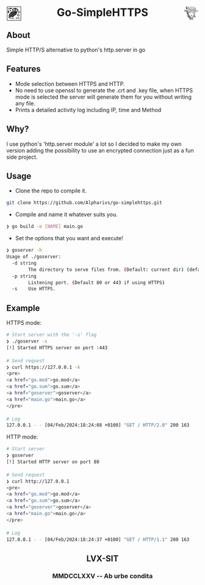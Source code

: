 <div >
    <img src="assets/owl.jpg" align="left" height="40px" width="40px"/>
    <img src="assets/medusa.png" align="right" height="40px" width="40px"/>
    <h1 align="center" > Go-SimpleHTTPS </h1>
</div>

## About

Simple HTTP/S alternative to python's http.server in go

## Features
- Mode selection between HTTPS and HTTP.
- No need to use openssl to generate the .crt and .key file, when HTTPS mode is selected the server will generate them for you without writing any file.
- Prints a detailed activity log including IP, time and Method

## Why?

I use python's 'http.server module' a lot so I decided to make my own version adding the possibility to use an encrypted connection just as a fun side project.

## Usage

- Clone the repo to compile it.
```bash
git clone https://github.com/Alpharivs/go-simplehttps.git
```
- Compile and name it whatever suits you.
```bash
❯ go build -o [NAME] main.go
```
- Set the options that you want and execute!
```bash
❯ goserver -h
Usage of ./goserver:
  -d string
    	The directory to serve files from. (Default: current dir) (default ".")
  -p string
    	Listening port. (Default 80 or 443 if using HTTPS)
  -s	Use HTTPS.
```
## Example

HTTPS mode:
```bash
# Start server with the '-s' flag
❯ ./goserver -s
[!] Started HTTPS server on port :443

# Send request
❯ curl https://127.0.0.1 -k
<pre>
<a href="go.mod">go.mod</a>
<a href="go.sum">go.sum</a>
<a href="goserver">goserver</a>
<a href="main.go">main.go</a>
</pre>

# Log
127.0.0.1 - - [04/Feb/2024:18:24:08 +0100] "GET / HTTP/2.0" 200 163
```
HTTP mode:
```bash
# Start server
❯ goserver
[!] Started HTTP server on port 80

# Send request
❯ curl http://127.0.0.1
<pre>
<a href="go.mod">go.mod</a>
<a href="go.sum">go.sum</a>
<a href="goserver">goserver</a>
<a href="main.go">main.go</a>
</pre>

# Log
127.0.0.1 - - [04/Feb/2024:18:24:37 +0100] "GET / HTTP/1.1" 200 163
```
<h2 align="center" > LVX-SIT</h2>
<h3 align="center" > MMDCCLXXV -- Ab urbe condita </h3>